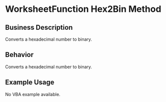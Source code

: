 # WorksheetFunction Hex2Bin Method

## Business Description
Converts a hexadecimal number to binary.

## Behavior
Converts a hexadecimal number to binary.

## Example Usage
No VBA example available.